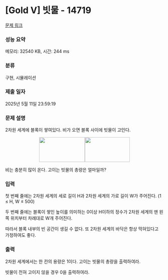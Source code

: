 # [Gold V] 빗물 - 14719 

[문제 링크](https://www.acmicpc.net/problem/14719) 

### 성능 요약

메모리: 32540 KB, 시간: 244 ms

### 분류

구현, 시뮬레이션

### 제출 일자

2025년 5월 11일 23:59:19

### 문제 설명

<p>2차원 세계에 블록이 쌓여있다. 비가 오면 블록 사이에 빗물이 고인다.</p>

<p style="text-align: center;"><img alt="" src="https://onlinejudgeimages.s3-ap-northeast-1.amazonaws.com/problem/14719/1.png" style="height:79px; width:146px"><img alt="" src="https://onlinejudgeimages.s3-ap-northeast-1.amazonaws.com/problem/14719/2.png" style="height:79px; width:143px"></p>

<p>비는 충분히 많이 온다. 고이는 빗물의 총량은 얼마일까?</p>

### 입력 

 <p>첫 번째 줄에는 2차원 세계의 세로 길이 H과 2차원 세계의 가로 길이 W가 주어진다. (1 ≤ H, W ≤ 500)</p>

<p>두 번째 줄에는 블록이 쌓인 높이를 의미하는 0이상 H이하의 정수가 2차원 세계의 맨 왼쪽 위치부터 차례대로 W개 주어진다.</p>

<p>따라서 블록 내부의 빈 공간이 생길 수 없다. 또 2차원 세계의 바닥은 항상 막혀있다고 가정하여도 좋다.</p>

### 출력 

 <p>2차원 세계에서는 한 칸의 용량은 1이다. 고이는 빗물의 총량을 출력하여라.</p>

<p>빗물이 전혀 고이지 않을 경우 0을 출력하여라.</p>


